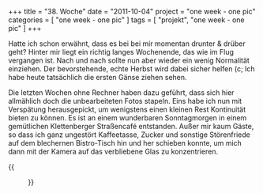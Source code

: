 +++
title = "38. Woche"
date = "2011-10-04"
project = "one week - one pic"
categories = [ "one week - one pic" ]
tags = [ "projekt", "one week - one pic" ]
+++

Hatte ich schon erwähnt, dass es bei bei mir momentan drunter & drüber geht? Hinter mir liegt ein richtig langes Wochenende, das wie im Flug vergangen ist. Nach und nach sollte nun aber wieder ein wenig Normalität einziehen. Der bevorstehende, echte Herbst wird dabei sicher helfen (c; Ich habe heute tatsächlich die ersten Gänse ziehen sehen.

Die letzten Wochen ohne Rechner haben dazu geführt, dass sich hier allmählich doch die unbearbeiteten Fotos stapeln. Eins habe ich nun mit Verspätung herausgepickt, um wenigstens einen kleinen Rest Kontinuität bieten zu können. Es ist an einem wunderbaren Sonntagmorgen in einem gemütlichen Klettenberger Straßencafé entstanden. Außer mir kaum Gäste, so dass ich ganz ungestört Kaffeetasse, Zucker und sonstige Störenfriede auf dem blechernen Bistro-Tisch hin und her schieben konnte, um mich dann mit der Kamera auf das verbliebene Glas zu konzentrieren.

{{<figure src="/images/1week1pic/20110925-1146-001.jpg" title="Blauglas">}}
